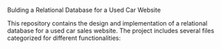 Bulding a Relational Database for a Used Car Website

This repository contains the design and implementation of a relational database for a used car sales website. 
The project includes several files categorized for different functionalities:
